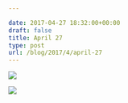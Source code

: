 ```yaml
---

date: 2017-04-27 18:32:00+00:00
draft: false
title: April 27
type: post
url: /blog/2017/4/april-27
---
```




  
![](/images/2017-04-27-20174april-27/IMG_0982.jpg)

  

  
![](/images/2017-04-27-20174april-27/IMG_0984.jpg)

  


